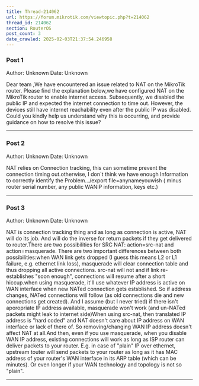 ```yaml
---
title: Thread-214062
url: https://forum.mikrotik.com/viewtopic.php?t=214062
thread_id: 214062
section: RouterOS
post_count: 3
date_crawled: 2025-02-03T21:37:54.246958
---
```


### Post 1
Author: Unknown
Date: Unknown

Dear team ,We have encountered an issue related to NAT on the MikroTik router. Please find the explanation below,we have configured NAT on the MikroTik router to enable internet access. Subsequently, we disabled the public IP and expected the internet connection to time out. However, the devices still have internet reachability   even after the public IP was disabled. Could you kindly help us understand why this is occurring, and provide guidance on how to resolve this issue?

---
### Post 2
Author: Unknown
Date: Unknown

NAT relies on Connection tracking, this can sometime prevent the connection timing out.otherwise, I don`t think we have enough Information to correctly identify the Problem.../export file=anynameyouwish ( minus router serial number, any public WANIP information, keys etc.)

---
### Post 3
Author: Unknown
Date: Unknown

NAT is connection tracking thing and as long as connection is active, NAT will do its job. And will do the inverse for return packets if they get delivered to router.There are two possibilities for SRC NAT: action=src-nat and action=masquerade. There are two important differences between both possibilities:when WAN link gets dropped (I guess this means L2 or L1 failure, e.g. ethernet link loss), masquerade will clear connection table and thus dropping all active connections. src-nat will not and if link re-establishes "soon enough", connections will resume after a short hiccup.when using masquerade, it'll use whatever IP address is active on WAN interface when new NATed connection gets estsblished. So if address changes, NATed connections will follow (as old connections die and new connections get created). And I assume (but I never tried) if there isn't aporopriate IP address available, masquerade won't work (and un-NATed packets might leak to internet side)When using src-nat, then translated IP address is "hard coded" and NAT doesn't care about IP address on WAN interface or lack of there of. So removing/changing WAN IP address doesn't affect NAT at all.And then, even if you use masquerade, when you disable WAN IP address, existing connections will work as long as ISP router can deliver packets to your router. E.g. in case of "plain" IP over ethernet, upstream touter will send packets to your router as long as it has MAC address of your router's WAN interface in its ARP table (which can be minutes). Or even longer if your WAN technology and topology is not so "plain".

---
